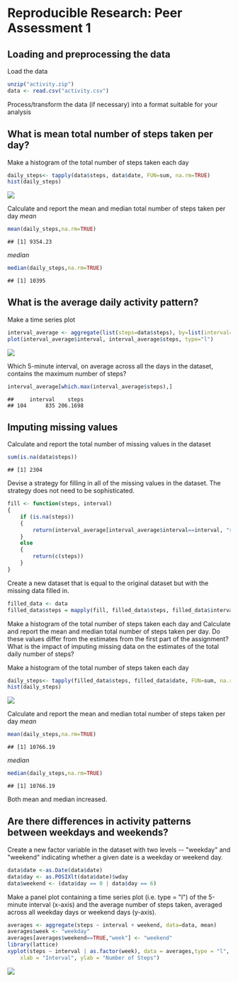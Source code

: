 # Reproducible Research: Peer Assessment 1


## Loading and preprocessing the data
Load the data

```r
unzip("activity.zip")
data <- read.csv("activity.csv")
```
Process/transform the data (if necessary) into a format suitable for your analysis

## What is mean total number of steps taken per day?

Make a histogram of the total number of steps taken each day

```r
daily_steps<- tapply(data$steps, data$date, FUN=sum, na.rm=TRUE)
hist(daily_steps)
```

![](./PA1_template_files/figure-html/unnamed-chunk-2-1.png) 

Calculate and report the mean and median total number of steps taken per day
*mean*

```r
mean(daily_steps,na.rm=TRUE)
```

```
## [1] 9354.23
```
*median*

```r
median(daily_steps,na.rm=TRUE)
```

```
## [1] 10395
```

## What is the average daily activity pattern?

Make a time series plot

```r
interval_average <- aggregate(list(steps=data$steps), by=list(interval=data$interval), FUN=mean, na.rm=TRUE)
plot(interval_average$interval, interval_average$steps, type="l")
```

![](./PA1_template_files/figure-html/unnamed-chunk-5-1.png) 

Which 5-minute interval, on average across all the days in the dataset, contains the maximum number of steps?

```r
interval_average[which.max(interval_average$steps),]
```

```
##     interval    steps
## 104      835 206.1698
```
## Imputing missing values

Calculate and report the total number of missing values in the dataset 

```r
sum(is.na(data$steps))
```

```
## [1] 2304
```

Devise a strategy for filling in all of the missing values in the dataset. The strategy does not need to be sophisticated.

```r
fill <- function(steps, interval) 
{  
    if (is.na(steps))
    {
        return(interval_average[interval_average$interval==interval, "steps"])
    }
    else
    {
        return(c(steps))
    }
}
```

Create a new dataset that is equal to the original dataset but with the missing data filled in.

```r
filled_data <- data
filled_data$steps = mapply(fill, filled_data$steps, filled_data$interval)
```

Make a histogram of the total number of steps taken each day and Calculate and report the mean and median total number of steps taken per day. Do these values differ from the estimates from the first part of the assignment? What is the impact of imputing missing data on the estimates of the total daily number of steps?

Make a histogram of the total number of steps taken each day

```r
daily_steps<- tapply(filled_data$steps, filled_data$date, FUN=sum, na.rm=TRUE)
hist(daily_steps)
```

![](./PA1_template_files/figure-html/unnamed-chunk-10-1.png) 

Calculate and report the mean and median total number of steps taken per day
*mean*

```r
mean(daily_steps,na.rm=TRUE)
```

```
## [1] 10766.19
```
*median*

```r
median(daily_steps,na.rm=TRUE)
```

```
## [1] 10766.19
```
Both mean and median increased.

## Are there differences in activity patterns between weekdays and weekends?
Create a new factor variable in the dataset with two levels -- "weekday" and "weekend" indicating whether a given date is a weekday or weekend day.


```r
data$date <-as.Date(data$date)
data$day <- as.POSIXlt(data$date)$wday
data$weekend <- (data$day == 0 | data$day == 6)
```

Make a panel plot containing a time series plot (i.e. type = "l") of the 5-minute interval (x-axis) and the average number of steps taken, averaged across all weekday days or weekend days (y-axis).


```r
averages <- aggregate(steps ~ interval + weekend, data=data, mean)
averages$week <- "weekday"
averages[averages$weekend==TRUE,"week"] <- "weekend"
library(lattice) 
xyplot(steps ~ interval | as.factor(week), data = averages,type = "l", layout = c(1, 2), col = c("blue"),
    xlab = "Interval", ylab = "Number of Steps")
```

![](./PA1_template_files/figure-html/unnamed-chunk-14-1.png) 
